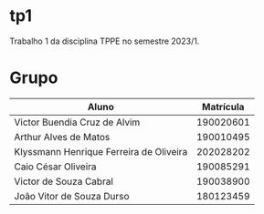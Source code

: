 #  tp1
Trabalho 1 da disciplina TPPE no semestre 2023/1.

# Grupo
|Aluno|Matrícula|
|---|---|
|Victor Buendia Cruz de Alvim|190020601|
|Arthur Alves de Matos|190010495|
|Klyssmann Henrique Ferreira de Oliveira |202028202|
|Caio César Oliveira|190085291|
|Victor de Souza Cabral|190038900|
|João Vitor de Souza Durso|180123459|
